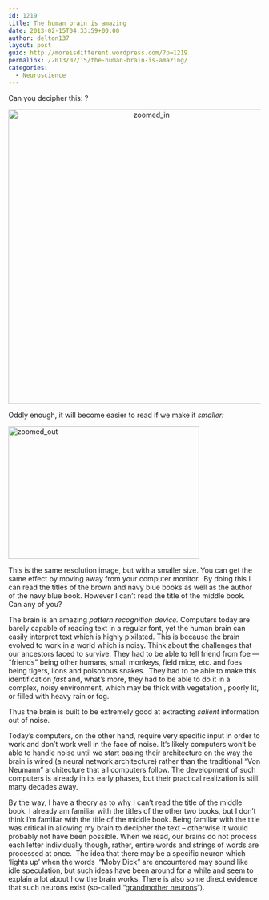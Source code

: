 ```yaml
---
id: 1219
title: The human brain is amazing
date: 2013-02-15T04:33:59+00:00
author: delton137
layout: post
guid: http://moreisdifferent.wordpress.com/?p=1219
permalink: /2013/02/15/the-human-brain-is-amazing/
categories:
  - Neuroscience
---
```

Can you decipher this: ?

<p style="text-align:center;">
  <a href="http://www.danielcelton.com/wp-content/uploads/2013/02/zoomed_in.png"><img class=" wp-image-1220 aligncenter" alt="zoomed_in" src="http://www.danielcelton.com/wp-content/uploads/2013/02/zoomed_in.png?w=283" width="556" height="588" srcset="http://www.moreisdifferent.com/wp-content/uploads/2013/02/zoomed_in.png 750w, http://www.moreisdifferent.com/wp-content/uploads/2013/02/zoomed_in-283x300.png 283w" sizes="(max-width: 556px) 100vw, 556px" /></a><!--more-->
</p>

Oddly enough, it will become easier to read if we make it _smaller:_

[<img class="alignnone size-medium wp-image-1221" alt="zoomed_out" src="http://www.danielcelton.com/wp-content/uploads/2013/02/zoomed_out.png?w=300" width="381" height="265" />](http://www.danielcelton.com/wp-content/uploads/2013/02/zoomed_out.png)

This is the same resolution image, but with a smaller size. You can get the same effect by moving away from your computer monitor.  By doing this I can read the titles of the brown and navy blue books as well as the author of the navy blue book. However I can&#8217;t read the title of the middle book.  Can any of you?

The brain is an amazing _pattern recognition device._ Computers today are barely capable of reading text in a regular font, yet the human brain can easily interpret text which is highly pixilated. This is because the brain evolved to work in a world which is noisy. Think about the challenges that our ancestors faced to survive. They had to be able to tell friend from foe &#8212; &#8220;friends&#8221; being other humans, small monkeys, field mice, etc. and foes being tigers, lions and poisonous snakes.  They had to be able to make this identification _fast_ and, what&#8217;s more, they had to be able to do it in a complex, noisy environment, which may be thick with vegetation , poorly lit, or filled with heavy rain or fog.

Thus the brain is built to be extremely good at extracting _salient_ information out of noise.

Today&#8217;s computers, on the other hand, require very specific input in order to work and don&#8217;t work well in the face of noise. It&#8217;s likely computers won&#8217;t be able to handle noise until we start basing their architecture on the way the brain is wired (a neural network architecture) rather than the traditional &#8220;Von Neumann&#8221; architecture that all computers follow. The development of such computers is already in its early phases, but their practical realization is still many decades away.

By the way, I have a theory as to why I can&#8217;t read the title of the middle book. I already am familiar with the titles of the other two books, but I don&#8217;t think I&#8217;m familiar with the title of the middle book. Being familiar with the title was critical in allowing my brain to decipher the text &#8211; otherwise it would probably not have been possible. When we read, our brains do not process each letter individually though, rather, entire words and strings of words are processed at once.  The idea that there may be a specific neuron which &#8216;lights up&#8217; when the words  &#8220;Moby Dick&#8221; are encountered may sound like idle speculation, but such ideas have been around for a while and seem to explain a lot about how the brain works. There is also some direct evidence that such neurons exist (so-called &#8220;[grandmother neurons](http://en.wikipedia.org/wiki/Grandmother_cell)&#8220;).